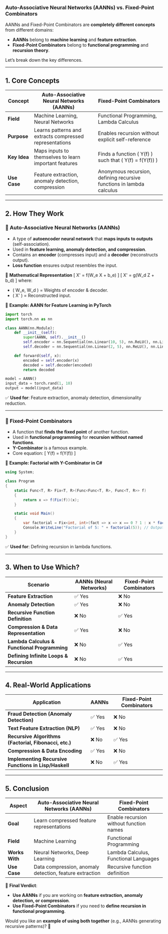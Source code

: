 ### **Auto-Associative Neural Networks (AANNs) vs. Fixed-Point Combinators**
AANNs and Fixed-Point Combinators are **completely different concepts** from different domains:
- **AANNs** belong to **machine learning** and **feature extraction**.
- **Fixed-Point Combinators** belong to **functional programming** and **recursion theory**.

Let’s break down the key differences.

---

## **1. Core Concepts**
| **Concept**  | **Auto-Associative Neural Networks (AANNs)** | **Fixed-Point Combinators** |
|-------------|----------------------------------|-------------------------|
| **Field** | Machine Learning, Neural Networks | Functional Programming, Lambda Calculus |
| **Purpose** | Learns patterns and extracts compressed representations | Enables recursion without explicit self-reference |
| **Key Idea** | Maps inputs to themselves to learn important features | Finds a function \( Y(f) \) such that \( Y(f) = f(Y(f)) \) |
| **Use Case** | Feature extraction, anomaly detection, compression | Anonymous recursion, defining recursive functions in lambda calculus |

---

## **2. How They Work**
### **🔹 Auto-Associative Neural Networks (AANNs)**
- A type of **autoencoder neural network** that **maps inputs to outputs** (self-association).
- Used in **feature learning, anomaly detection, and compression**.
- Contains an **encoder** (compresses input) and a **decoder** (reconstructs output).
- **Loss function** ensures output resembles the input.

📌 **Mathematical Representation**
\[
X' = f(W_e X + b_e)
\]
\[
X' = g(W_d Z + b_d)
\]
where:
- \( W_e, W_d \) = Weights of encoder & decoder.
- \( X' \) = Reconstructed input.

📌 **Example: AANN for Feature Learning in PyTorch**
```python
import torch
import torch.nn as nn

class AANN(nn.Module):
    def __init__(self):
        super(AANN, self).__init__()
        self.encoder = nn.Sequential(nn.Linear(10, 5), nn.ReLU(), nn.Linear(5, 2))
        self.decoder = nn.Sequential(nn.Linear(2, 5), nn.ReLU(), nn.Linear(5, 10))

    def forward(self, x):
        encoded = self.encoder(x)
        decoded = self.decoder(encoded)
        return decoded

model = AANN()
input_data = torch.rand(1, 10)
output = model(input_data)
```
✅ **Used for**: Feature extraction, anomaly detection, dimensionality reduction.

---

### **🔹 Fixed-Point Combinators**
- A function that **finds the fixed point** of another function.
- Used in **functional programming** for **recursion without named functions**.
- **Y-Combinator** is a famous example.
- Core equation:
  \[
  Y(f) = f(Y(f))
  \]

📌 **Example: Factorial with Y-Combinator in C#**
```csharp
using System;

class Program
{
    static Func<T, R> Fix<T, R>(Func<Func<T, R>, Func<T, R>> f)
    {
        return x => f(Fix(f))(x);
    }

    static void Main()
    {
        var factorial = Fix<int, int>(fact => x => x == 0 ? 1 : x * fact(x - 1));
        Console.WriteLine("Factorial of 5: " + factorial(5)); // Output: 120
    }
}
```
✅ **Used for**: Defining recursion in lambda functions.

---

## **3. When to Use Which?**
| **Scenario**  | **AANNs (Neural Networks)** | **Fixed-Point Combinators** |
|--------------|----------------------|--------------------|
| **Feature Extraction** | ✅ Yes | ❌ No |
| **Anomaly Detection** | ✅ Yes | ❌ No |
| **Recursive Function Definition** | ❌ No | ✅ Yes |
| **Compression & Data Representation** | ✅ Yes | ❌ No |
| **Lambda Calculus & Functional Programming** | ❌ No | ✅ Yes |
| **Defining Infinite Loops & Recursion** | ❌ No | ✅ Yes |

---

## **4. Real-World Applications**
| **Application**  | **AANNs** | **Fixed-Point Combinators** |
|-----------------|----------|---------------------|
| **Fraud Detection (Anomaly Detection)** | ✅ Yes | ❌ No |
| **Text Feature Extraction (NLP)** | ✅ Yes | ❌ No |
| **Recursive Algorithms (Factorial, Fibonacci, etc.)** | ❌ No | ✅ Yes |
| **Compression & Data Encoding** | ✅ Yes | ❌ No |
| **Implementing Recursive Functions in Lisp/Haskell** | ❌ No | ✅ Yes |

---

## **5. Conclusion**
| **Aspect**  | **Auto-Associative Neural Networks (AANNs)** | **Fixed-Point Combinators** |
|------------|----------------------------------|-------------------------|
| **Goal** | Learn compressed feature representations | Enable recursion without function names |
| **Field** | Machine Learning | Functional Programming |
| **Works With** | Neural Networks, Deep Learning | Lambda Calculus, Functional Languages |
| **Use Case** | Data compression, anomaly detection, feature extraction | Recursive function definition |

📌 **Final Verdict**:  
- **Use AANNs** if you are working on **feature extraction, anomaly detection, or compression**.  
- **Use Fixed-Point Combinators** if you need to **define recursion in functional programming**.  

Would you like an **example of using both together** (e.g., AANNs generating recursive patterns)? 🚀
